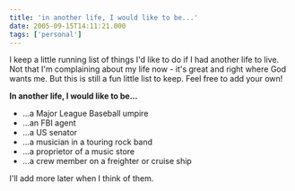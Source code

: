 ```yaml
---
title: 'in another life, I would like to be...'
date: 2005-09-15T14:11:21.000
tags: ['personal']
---
```


I keep a little running list of things I'd like to do if I had another life to live. Not that I'm complaining about my life now - it's great and right where God wants me. But this is still a fun little list to keep. Feel free to add your own!

**In another life, I would like to be...**

- ...a Major League Baseball umpire
- ...an FBI agent
- ...a US senator
- ...a musician in a touring rock band
- ...a proprietor of a music store
- ...a crew member on a freighter or cruise ship

I'll add more later when I think of them.
